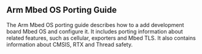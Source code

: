 ## Arm Mbed OS Porting Guide

The Arm Mbed OS porting guide describes how to a add development board Mbed OS and configure it. It includes porting information about related features, such as cellular, exporters and Mbed TLS. It also contains information about CMSIS, RTX and Thread safety.
